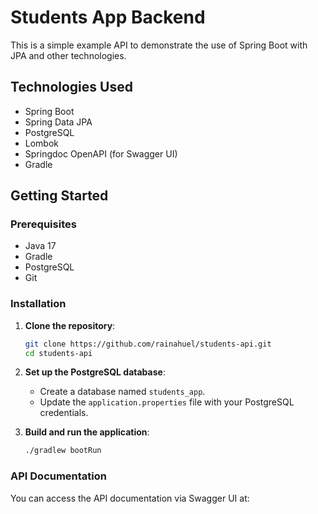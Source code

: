 # Students App Backend

This is a simple example API to demonstrate the use of Spring Boot with JPA and other technologies.

## Technologies Used

- Spring Boot
- Spring Data JPA
- PostgreSQL
- Lombok
- Springdoc OpenAPI (for Swagger UI)
- Gradle

## Getting Started

### Prerequisites

- Java 17
- Gradle
- PostgreSQL
- Git

### Installation

1. **Clone the repository**:

    ```bash
    git clone https://github.com/rainahuel/students-api.git
    cd students-api
    ```

2. **Set up the PostgreSQL database**:

    - Create a database named `students_app`.
    - Update the `application.properties` file with your PostgreSQL credentials.

3. **Build and run the application**:

    ```bash
    ./gradlew bootRun
    ```

### API Documentation

You can access the API documentation via Swagger UI at:

